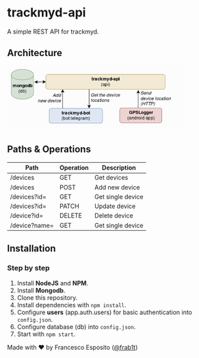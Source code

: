 # trackmyd-api

A simple REST API for trackmyd.


## Architecture
<img src="architecture.png" height="150">


## Paths & Operations


| Path      | Operation | Description |
|------     |-----      |----|
| /devices  | GET       | Get devices|
| /devices  | POST      | Add new device |
| /devices?id= | GET | Get single device
| /devices?id= | PATCH | Update device |
| /device?id= | DELETE | Delete device |
| /device?name= | GET | Get single device

## Installation

### Step by step

1. Install **NodeJS** and **NPM**.
2. Install **Mongodb**.
2. Clone this repository.
3. Install dependencies with `npm install`.
6. Configure **users** (app.auth.users) for basic authentication into `config.json`.
7. Configure database (db) into `config.json`.
8. Start with `npm start`.

 
 Made with ❤️ by Francesco Esposito ([@frab1t](https://github.com/frab1t))